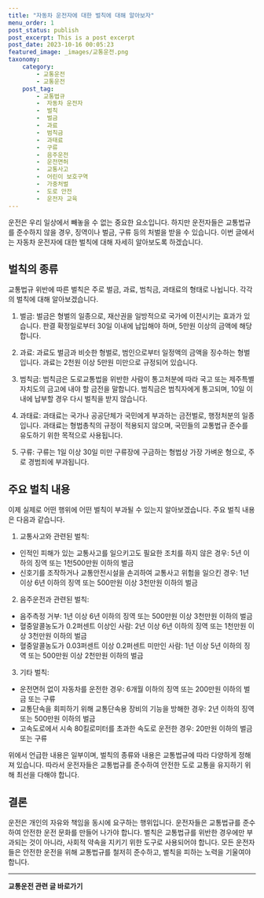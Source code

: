 ```yaml
---
title: "자동차 운전자에 대한 벌칙에 대해 알아보자"
menu_order: 1
post_status: publish
post_excerpt: This is a post excerpt
post_date: 2023-10-16 00:05:23
featured_image: _images/교통운전.png
taxonomy:
    category:
        - 교통운전
        - 교통운전
    post_tag:
        - 교통법규
        -  자동차 운전자
        -  벌칙
        -  벌금
        -  과료
        -  범칙금
        -  과태료
        -  구류
        -  음주운전
        -  운전면허
        -  교통사고
        -  어린이 보호구역
        -  가중처벌
        -  도로 안전
        -  운전자 교육
---
```



운전은 우리 일상에서 빼놓을 수 없는 중요한 요소입니다. 하지만 운전자들은 교통법규를 준수하지 않을 경우, 징역이나 벌금, 구류 등의 처벌을 받을 수 있습니다. 이번 글에서는 자동차 운전자에 대한 벌칙에 대해 자세히 알아보도록 하겠습니다.

## 벌칙의 종류

교통법규 위반에 따른 벌칙은 주로 벌금, 과료, 범칙금, 과태료의 형태로 나뉩니다. 각각의 벌칙에 대해 알아보겠습니다.

1. 벌금: 벌금은 형벌의 일종으로, 재산권을 일방적으로 국가에 이전시키는 효과가 있습니다. 판결 확정일로부터 30일 이내에 납입해야 하며, 5만원 이상의 금액에 해당합니다.

2. 과료: 과료도 벌금과 비슷한 형벌로, 범인으로부터 일정액의 금액을 징수하는 형벌입니다. 과료는 2천원 이상 5만원 미만으로 규정되어 있습니다.

3. 범칙금: 범칙금은 도로교통법을 위반한 사람이 통고처분에 따라 국고 또는 제주특별자치도의 금고에 내야 할 금전을 말합니다. 범칙금은 범칙자에게 통고되며, 10일 이내에 납부할 경우 다시 벌칙을 받지 않습니다.

4. 과태료: 과태료는 국가나 공공단체가 국민에게 부과하는 금전벌로, 행정처분의 일종입니다. 과태료는 형법총칙의 규정이 적용되지 않으며, 국민들의 교통법규 준수를 유도하기 위한 목적으로 사용됩니다.

5. 구류: 구류는 1일 이상 30일 미만 구류장에 구금하는 형법상 가장 가벼운 형으로, 주로 경범죄에 부과됩니다.

## 주요 벌칙 내용

이제 실제로 어떤 행위에 어떤 벌칙이 부과될 수 있는지 알아보겠습니다. 주요 벌칙 내용은 다음과 같습니다.

1. 교통사고와 관련된 벌칙:
- 인적인 피해가 있는 교통사고를 일으키고도 필요한 조치를 하지 않은 경우: 5년 이하의 징역 또는 1천500만원 이하의 벌금
- 신호기를 조작하거나 교통안전시설을 손괴하여 교통사고 위험을 일으킨 경우: 1년 이상 6년 이하의 징역 또는 500만원 이상 3천만원 이하의 벌금

2. 음주운전과 관련된 벌칙:
- 음주측정 거부: 1년 이상 6년 이하의 징역 또는 500만원 이상 3천만원 이하의 벌금
- 혈중알콜농도가 0.2퍼센트 이상인 사람: 2년 이상 6년 이하의 징역 또는 1천만원 이상 3천만원 이하의 벌금
- 혈중알콜농도가 0.03퍼센트 이상 0.2퍼센트 미만인 사람: 1년 이상 5년 이하의 징역 또는 500만원 이상 2천만원 이하의 벌금

3. 기타 벌칙:
- 운전면허 없이 자동차를 운전한 경우: 6개월 이하의 징역 또는 200만원 이하의 벌금 또는 구류
- 교통단속을 회피하기 위해 교통단속용 장비의 기능을 방해한 경우: 2년 이하의 징역 또는 500만원 이하의 벌금
- 고속도로에서 시속 80킬로미터를 초과한 속도로 운전한 경우: 20만원 이하의 벌금 또는 구류

위에서 언급한 내용은 일부이며, 벌칙의 종류와 내용은 교통법규에 따라 다양하게 정해져 있습니다. 따라서 운전자들은 교통법규를 준수하여 안전한 도로 교통을 유지하기 위해 최선을 다해야 합니다.

## 결론

운전은 개인의 자유와 책임을 동시에 요구하는 행위입니다. 운전자들은 교통법규를 준수하여 안전한 운전 문화를 만들어 나가야 합니다. 벌칙은 교통법규를 위반한 경우에만 부과되는 것이 아니라, 사회적 약속을 지키기 위한 도구로 사용되어야 합니다. 모든 운전자들은 안전한 운전을 위해 교통법규를 철저히 준수하고, 벌칙을 피하는 노력을 기울여야 합니다.




<!-- wp:separator -->
<hr class="wp-block-separator has-alpha-channel-opacity"/>
<!-- /wp:separator -->

<!-- wp:group {"backgroundColor":"base","layout":{"type":"constrained"}} -->
<div class="wp-block-group has-base-background-color has-background"><!-- wp:paragraph {"align":"center","fontSize":"large"} -->
<p class="has-text-align-center has-large-font-size"><strong>교통운전 관련 글 바로가기</strong></p>
<!-- /wp:paragraph -->


<!-- wp:latest-posts
{"categories":[{"id":1440,"count":19,"description":"","link":"https://uknowlaw.com/category/%ea%b5%90%ed%86%b5%ec%9a%b4%ec%a0%84/","name":"교통운전","slug":"교통운전","taxonomy":"category","parent":0,"meta":[],"_links":{"self":[{"href":"https://uknowlaw.com/wp-json/wp/v2/categories/1440"}],"collection":[{"href":"https://uknowlaw.com/wp-json/wp/v2/categories"}],"about":[{"href":"https://uknowlaw.com/wp-json/wp/v2/taxonomies/category"}],"wp:post_type":[{"href":"https://uknowlaw.com/wp-json/wp/v2/posts?categories=1440"}],"curies":[{"name":"wp","href":"https://api.w.org/{rel}","templated":true}]}}],"postsToShow":100,"excerptLength":28,"postLayout":"grid","columns":2,"featuredImageAlign":"left","featuredImageSizeSlug":"large","fontSize":"medium"} /--></div>
<!-- /wp:group -->